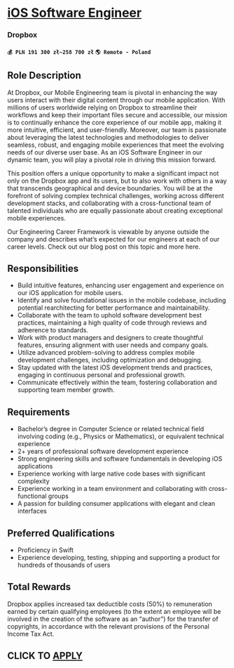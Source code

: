 # [iOS Software Engineer](https://www.remotewlb.com/apply/ios-software-engineer-121625)  
### Dropbox  
#### `💰 PLN 191 300 zł~258 700 zł` `🌎 Remote - Poland`  

## Role Description

At Dropbox, our Mobile Engineering team is pivotal in enhancing the way users interact with their digital content through our mobile application. With millions of users worldwide relying on Dropbox to streamline their workflows and keep their important files secure and accessible, our mission is to continually enhance the core experience of our mobile app, making it more intuitive, efficient, and user-friendly. Moreover, our team is passionate about leveraging the latest technologies and methodologies to deliver seamless, robust, and engaging mobile experiences that meet the evolving needs of our diverse user base. As an iOS Software Engineer in our dynamic team, you will play a pivotal role in driving this mission forward.

This position offers a unique opportunity to make a significant impact not only on the Dropbox app and its users, but to also work with others in a way that transcends geographical and device boundaries. You will be at the forefront of solving complex technical challenges, working across different development stacks, and collaborating with a cross-functional team of talented individuals who are equally passionate about creating exceptional mobile experiences.

Our Engineering Career Framework is viewable by anyone outside the company and describes what’s expected for our engineers at each of our career levels. Check out our blog post on this topic and more here.

## Responsibilities

  * Build intuitive features, enhancing user engagement and experience on our iOS application for mobile users.
  * Identify and solve foundational issues in the mobile codebase, including potential rearchitecting for better performance and maintainability.
  * Collaborate with the team to uphold software development best practices, maintaining a high quality of code through reviews and adherence to standards.
  * Work with product managers and designers to create thoughtful features, ensuring alignment with user needs and company goals.
  * Utilize advanced problem-solving to address complex mobile development challenges, including optimization and debugging.
  * Stay updated with the latest iOS development trends and practices, engaging in continuous personal and professional growth.
  * Communicate effectively within the team, fostering collaboration and supporting team member growth.

## Requirements

  * Bachelor’s degree in Computer Science or related technical field involving coding (e.g., Physics or Mathematics), or equivalent technical experience
  * 2+ years of professional software development experience
  * Strong engineering skills and software fundamentals in developing iOS applications
  * Experience working with large native code bases with significant complexity
  * Experience working in a team environment and collaborating with cross-functional groups
  * A passion for building consumer applications with elegant and clean interfaces

## Preferred Qualifications

  * Proficiency in Swift
  * Experience developing, testing, shipping and supporting a product for hundreds of thousands of users

## Total Rewards

Dropbox applies increased tax deductible costs (50%) to remuneration earned by certain qualifying employees (to the extent an employee will be involved in the creation of the software as an “author”) for the transfer of copyrights, in accordance with the relevant provisions of the Personal Income Tax Act.

  
## CLICK TO [APPLY](https://www.remotewlb.com/apply/ios-software-engineer-121625)

